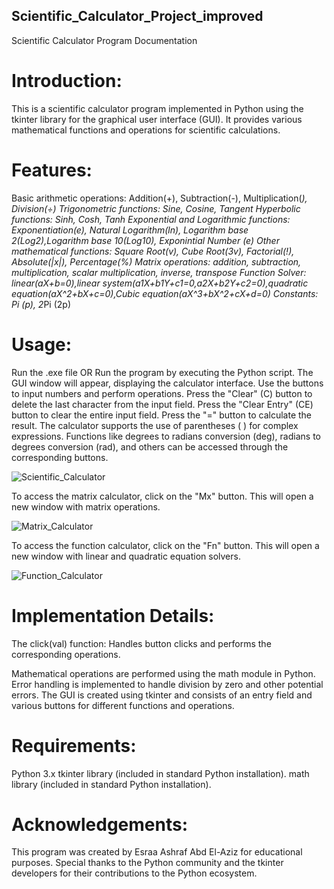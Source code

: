 ## Scientific_Calculator_Project_improved
Scientific Calculator Program Documentation

# Introduction:

This is a scientific calculator program implemented in Python using the tkinter library for the graphical user interface (GUI). 
It provides various mathematical functions and operations for scientific calculations.

# Features:

Basic arithmetic operations:  Addition(+), Subtraction(-), Multiplication(*), Division(÷)
Trigonometric functions:  Sine, Cosine, Tangent
Hyperbolic functions:  Sinh, Cosh, Tanh
Exponential and Logarithmic functions: Exponentiation(e), Natural Logarithm(ln), Logarithm base 2(Log2),Logarithm base 10(Log10), Exponintial Number (e)
Other mathematical functions: Square Root(v), Cube Root(3v), Factorial(!), Absolute(|x|), Percentage(%)
Matrix operations: addition, subtraction, multiplication, scalar multiplication, inverse, transpose
Function Solver: linear(aX+b=0),linear system(a1X+b1Y+c1=0,a2X+b2Y+c2=0),quadratic equation(aX^2+bX+c=0),Cubic equation(aX^3+bX^2+cX+d=0)
Constants: Pi (p), 2*Pi (2p)

# Usage:

Run the .exe file  OR
Run the program by executing the Python script.
The GUI window will appear, displaying the calculator interface.
Use the buttons to input numbers and perform operations.
Press the "Clear" (C) button to delete the last character from the input field.
Press the "Clear Entry" (CE) button to clear the entire input field.
Press the "=" button to calculate the result.
The calculator supports the use of parentheses ( ) for complex expressions.
Functions like degrees to radians conversion (deg), radians to degrees conversion (rad), and others can be accessed through the corresponding buttons.

![Scientific_Calculator](https://github.com/esraa-ashraf96/Scientific_Calculator_Project_improved/assets/129761836/114d9203-183f-4f39-ab9d-70a6006d8992)

To access the matrix calculator, click on the "Mx" button. This will open a new window with matrix operations.

![Matrix_Calculator](https://github.com/esraa-ashraf96/Scientific_Calculator_Project_improved/assets/129761836/3e32d341-6c93-4133-a840-85738bf1dc2c)

To access the function calculator, click on the "Fn" button. This will open a new window with linear and quadratic equation solvers.

![Function_Calculator](https://github.com/esraa-ashraf96/Scientific_Calculator_Project_improved/assets/129761836/ca995ddd-5e0f-4ef8-a876-7c588097ed90)


# Implementation Details:

The click(val) function:
Handles button clicks and performs the corresponding operations.

Mathematical operations are performed using the math module in Python.
Error handling is implemented to handle division by zero and other potential errors.
The GUI is created using tkinter and consists of an entry field and various buttons for different functions and operations.

# Requirements:

Python 3.x
tkinter library (included in standard Python installation).
math library (included in standard Python installation).

# Acknowledgements:

This program was created by Esraa Ashraf Abd El-Aziz for educational purposes.
Special thanks to the Python community and the tkinter developers for their contributions to the Python ecosystem.




